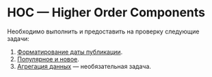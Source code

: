 # HOC — Higher Order Components

Необходимо выполнить и предоставить на проверку следующие задачи:

1. [Форматирование даты публикации](https://github.com/netology-code/ra16-homeworks/blob/master/hoc/time).
1. [Популярное и новое](https://github.com/netology-code/ra16-homeworks/blob/master/hoc/highlight).
1. [Агрегация данных](https://github.com/netology-code/ra16-homeworks/blob/master/hoc/aggregation) — необязательная задача.

